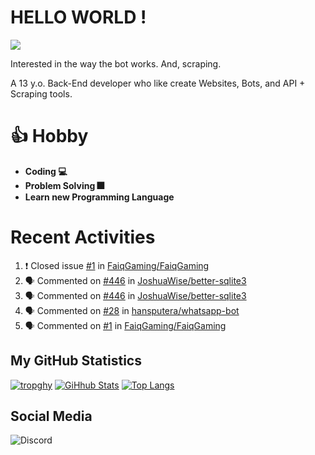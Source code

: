# HELLO WORLD !
![](https://komarev.com/ghpvc/?username=hansputera&color=blue)

Interested in the way the bot works. And, scraping.

A 13 y.o. Back-End developer who like create Websites, Bots, and API + Scraping tools.

# 👍 Hobby

- **Coding 💻**
- **Problem Solving 🎆**
- **Learn new Programming Language**

# Recent Activities

<!--START_SECTION:activity-->
1. ❗️ Closed issue [#1](https://github.com/FaiqGaming/FaiqGaming/issues/1) in [FaiqGaming/FaiqGaming](https://github.com/FaiqGaming/FaiqGaming)
2. 🗣 Commented on [#446](https://github.com/JoshuaWise/better-sqlite3/issues/446) in [JoshuaWise/better-sqlite3](https://github.com/JoshuaWise/better-sqlite3)
3. 🗣 Commented on [#446](https://github.com/JoshuaWise/better-sqlite3/issues/446) in [JoshuaWise/better-sqlite3](https://github.com/JoshuaWise/better-sqlite3)
4. 🗣 Commented on [#28](https://github.com/hansputera/whatsapp-bot/issues/28) in [hansputera/whatsapp-bot](https://github.com/hansputera/whatsapp-bot)
5. 🗣 Commented on [#1](https://github.com/FaiqGaming/FaiqGaming/issues/1) in [FaiqGaming/FaiqGaming](https://github.com/FaiqGaming/FaiqGaming)
<!--END_SECTION:activity-->

## My GitHub Statistics

[![tropghy](https://github-profile-trophy.vercel.app/?username=hansputera&theme=dracula)](https://github.com/hansputera)
[![GiHhub Stats](https://github-readme-stats.vercel.app/api?username=hansputera&show_icons=true&theme=dark&count_private=true)](https://github.com/hansputera)
[![Top Langs](https://github-readme-stats.vercel.app/api/top-langs/?username=hansputera&layout=compact&theme=dark)](https://github.com/hansputera)

## Social Media

![Discord](https://discord.c99.nl/widget/theme-3/RYUGANSS.png)
